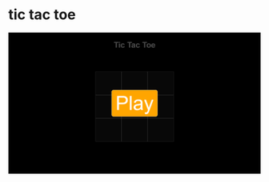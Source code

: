 # tic tac toe

![imagen](https://raw.githubusercontent.com/diegosamanez/tic_tac_toe/main/imagen.png) 
